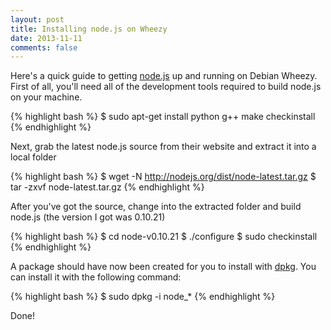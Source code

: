 ```yaml
---
layout: post
title: Installing node.js on Wheezy
date: 2013-11-11
comments: false
---
```


Here's a quick guide to getting [node.js](http://nodejs.org/) up and running on Debian Wheezy. First of all, you'll need all of the development tools required to build node.js on your machine.

{% highlight bash %}
$ sudo apt-get install python g++ make checkinstall
{% endhighlight %}

Next, grab the latest node.js source from their website and extract it into a local folder

{% highlight bash %}
$ wget -N http://nodejs.org/dist/node-latest.tar.gz
$ tar -zxvf node-latest.tar.gz
{% endhighlight %}

After you've got the source, change into the extracted folder and build node.js (the version I got was 0.10.21)

{% highlight bash %}
$ cd node-v0.10.21
$ ./configure
$ sudo checkinstall
{% endhighlight %}

A package should have now been created for you to install with [dpkg](https://wiki.debian.org/dpkg). You can install it with the following command:

{% highlight bash %}
$ sudo dpkg -i node_*
{% endhighlight %}

Done!